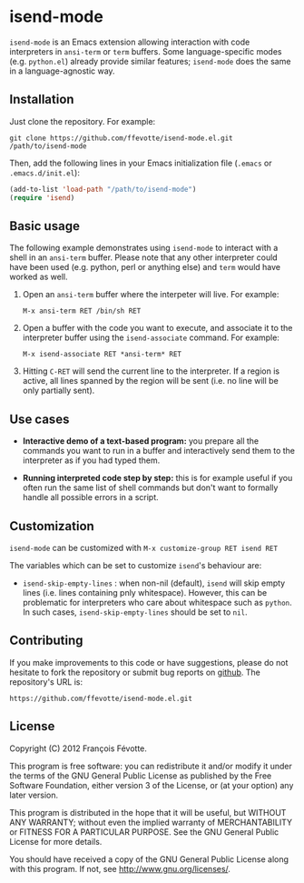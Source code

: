 # isend-mode

`isend-mode` is an Emacs extension allowing interaction with code interpreters in `ansi-term` or
`term` buffers. Some language-specific modes (e.g. `python.el`) already provide similar features;
`isend-mode` does the same in a language-agnostic way.


## Installation

Just clone the repository. For example:

```shell
git clone https://github.com/ffevotte/isend-mode.el.git /path/to/isend-mode
```

Then, add the following lines in your Emacs initialization file (`.emacs` or `.emacs.d/init.el`):

```lisp
(add-to-list 'load-path "/path/to/isend-mode")
(require 'isend)
```


## Basic usage

The following example demonstrates using `isend-mode` to interact with a shell in an `ansi-term`
buffer. Please note that any other interpreter could have been used (e.g. python, perl or anything
else) and `term` would have worked as well.


1. Open an `ansi-term` buffer where the interpeter will live. For example:

   `M-x ansi-term RET /bin/sh RET`


2. Open a buffer with the code you want to execute, and associate it to the interpreter buffer using
   the `isend-associate` command. For example:
   
   `M-x isend-associate RET *ansi-term* RET`
   
   
3. Hitting `C-RET` will send the current line to the interpreter. If a region is active, all lines
   spanned by the region will be sent (i.e. no line will be only partially sent).


## Use cases

- **Interactive demo of a text-based program:** you prepare all the commands you want to run in a
  buffer and interactively send them to the interpreter as if you had typed them.
  
- **Running interpreted code step by step:** this is for example useful if you often run the same
  list of shell commands but don't want to formally handle all possible errors in a script.


## Customization

`isend-mode` can be customized with `M-x customize-group RET isend RET`

The variables which can be set to customize `isend`'s behaviour are:

- `isend-skip-empty-lines` : when non-nil (default), `isend` will skip empty lines (i.e. lines
  containing pnly whitespace). However, this can be problematic for interpreters who care about
  whitespace such as `python`. In such cases, `isend-skip-empty-lines` should be set to `nil`.



## Contributing

If you make improvements to this code or have suggestions, please do not hesitate to fork the
repository or submit bug reports on [github](https://github.com/ffevotte/isend-mode.el). The repository's
URL is:

    https://github.com/ffevotte/isend-mode.el.git


## License

Copyright (C) 2012 François Févotte.

This program is free software: you can redistribute it and/or modify it under the terms of the GNU
General Public License as published by the Free Software Foundation, either version 3 of the
License, or (at your option) any later version.

This program is distributed in the hope that it will be useful, but WITHOUT ANY WARRANTY; without
even the implied warranty of MERCHANTABILITY or FITNESS FOR A PARTICULAR PURPOSE.  See the GNU
General Public License for more details.

You should have received a copy of the GNU General Public License along with this program.  If not,
see <http://www.gnu.org/licenses/>.
